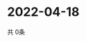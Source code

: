 # 2022-04-18
  共 0条

  <!-- BEGIN -->
  <!-- 最后更新时间Mon Apr 18 2022 00:35:30 GMT+0000 (Coordinated Universal Time) -->
  
  <!-- END -->
  
  